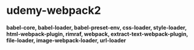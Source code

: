 # udemy-webpack2

#### babel-core, babel-loader, babel-preset-env, css-loader, style-loader, html-webpack-plugin, rimraf, webpack, extract-text-webpack-plugin, file-loader, image-webpack-loader, url-loader